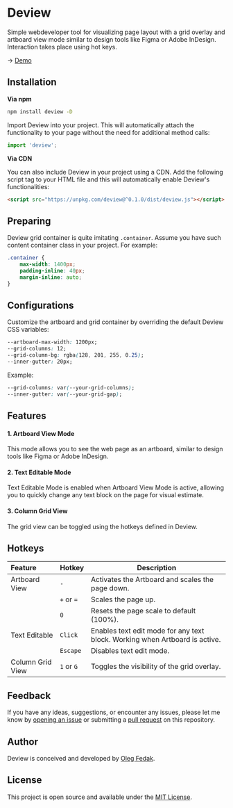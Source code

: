 # Deview

Simple webdeveloper tool for visualizing page layout with a grid overlay and artboard view mode similar to design tools like Figma or Adobe InDesign. Interaction takes place using hot keys.

→ [Demo](https://olegfedak.github.io/deview/)

## Installation

**Via npm**

```bash
npm install deview -D
```

Import Deview into your project. This will automatically attach the functionality to your page without the need for additional method calls:

```js
import 'deview';
```

**Via CDN**

You can also include Deview in your project using a CDN. Add the following script tag to your HTML file and this will automatically enable Deview's functionalities:

```html
<script src="https://unpkg.com/deview@^0.1.0/dist/deview.js"></script>
```

## Preparing

Deview grid container is quite imitating `.container`. Assume you have such content container class in your project. For example:

```css
.container {
    max-width: 1400px;
    padding-inline: 40px;
    margin-inline: auto;
}
```

## Configurations

Customize the artboard and grid container by overriding the default Deview CSS variables:

```css
--artboard-max-width: 1200px;
--grid-columns: 12;
--grid-column-bg: rgba(128, 201, 255, 0.25);
--inner-gutter: 20px;
```

Example:

```css
--grid-columns: var(--your-grid-columns);
--inner-gutter: var(--your-grid-gap);
```

## Features

#### 1. Artboard View Mode
This mode allows you to see the web page as an artboard, similar to design tools like Figma or Adobe InDesign.

#### 2. Text Editable Mode
Text Editable Mode is enabled when Artboard View Mode is active, allowing you to quickly change any text block on the page for visual estimate.

#### 3. Column Grid View
The grid view can be toggled using the hotkeys defined in Deview.


## Hotkeys

| Feature               | Hotkey       | Description                                                    |
|:----------------------|--------------|----------------------------------------------------------------|
| Artboard View         | `-`          | Activates the Artboard and scales the page down.               |
|                       | `+` or `=`   | Scales the page up.                                            |
|                       | `0`          | Resets the page scale to default (100%).                       |
| Text Editable         | `Click`      | Enables text edit mode for any text block. Working when Artboard is active. |
|                       | `Escape`     | Disables text edit mode.                                       |
| Column Grid View      | `1` or `G`   | Toggles the visibility of the grid overlay.                    |

## Feedback
If you have any ideas, suggestions, or encounter any issues, please let me know by [opening an issue](https://github.com/olegfedak/deview/issues) or submitting a [pull request](https://github.com/olegfedak/deview/pulls) on this repository.

## Author
Deview is conceived and developed by [Oleg Fedak](https://github.com/olegfedak).

## License

This project is open source and available under the [MIT License](LICENSE).
